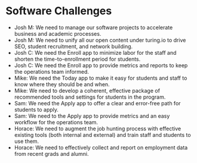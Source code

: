 # Software Challenges

* Josh M: We need to manage our software projects to accelerate business and academic processes.
* Josh M: We need to unify all our open content under turing.io to drive SEO, student recruitment, and network building.
* Josh C: We need the Enroll app to minimize labor for the staff and shorten the time-to-enrollment period for students.
* Josh C: We need the Enroll app to provide metrics and reports to keep the operations team informed.
* Mike: We need the Today app to make it easy for students and staff to know where they should be and when.
* Mike: We need to develop a coherent, effective package of recommended tools and settings for students in the program.
* Sam: We need the Apply app to offer a clear and error-free path for students to apply.
* Sam: We need to the Apply app to provide metrics and an easy workflow for the operations team.
* Horace: We need to augment the job hunting process with effective existing tools (both internal and external) and train staff and students to use them.
* Horace: We need to effectively collect and report on employment data from recent grads and alumni.
